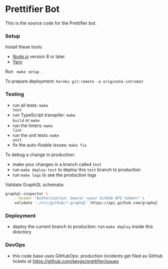 # Prettifier Bot

This is the source code for the Prettifier bot.

### Setup

Install these tools:

- [Node.js](https://nodejs.org) version 8 or later
- [Yarn](https://yarnpkg.com/en/docs/install)

Run <code textrun="verify-make-command"> make setup </code>.

To prepare deployment: `heroku git:remote -a originate-intrabot`

### Testing

- run all tests: <code textrun="verify-make-command">make test</code>
- run TypeScript transpiler: <code textrun="verify-make-command">make
  build</code> or `make`
- run the linters: <code textrun="verify-make-command">make lint</code>
- run the unit tests: <code textrun="verify-make-command">make unit</code>
- fix the auto-fixable issues: <code textrun="verify-make-command">make
  fix</code>

To debug a change in production:

- make your changes in a branch called `test`
- run `make deploy-test` to deploy this `test` branch to production
- run `make logs` to see the production logs

Validate GraphQL schemata:

```bash
graphql-inspector \
    --header "Authorization: bearer <your GitHub API token>" \
    validate './src/github/*.graphql' https://api.github.com/graphql
```

### Deployment

- deploy the current branch to production: run
  <code textrun="verify-make-command">make deploy</code> inside this directory

### DevOps

- this code base uses GitHubOps: production incidents get filed as GitHub
  tickets at https://github.com/kevgo/prettifier/issues
